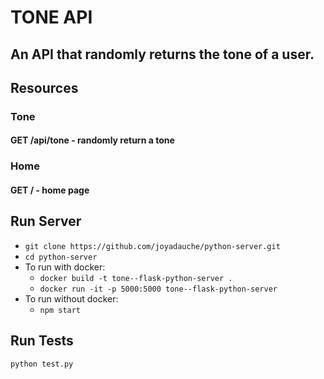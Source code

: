 # TONE API
## An API that randomly returns the tone of a user.

## Resources
### Tone
#### GET /api/tone - randomly return a tone

### Home
#### GET / - home page

## Run Server
- `git clone https://github.com/joyadauche/python-server.git`
- `cd python-server`
- To run with docker:
    - `docker build -t tone--flask-python-server .`     
    - `docker run -it -p 5000:5000 tone--flask-python-server`
- To run without docker:
    - `npm start`

## Run Tests
`python test.py`